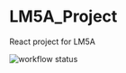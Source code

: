 # LM5A_Project
React project for LM5A


![workflow status](https://github.com/JoaoAlmeida11/lm5a_project/workflows/Node.js%20CI/badge.svg)
